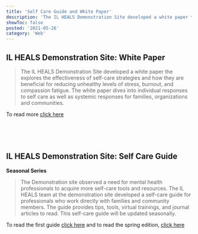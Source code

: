 ```yaml
---
title: 'Self Care Guide and White Paper'
description: 'The IL HEALS Demonstration Site developed a white paper the explores the effectiveness of self-care strategies and how they are beneficial for reducing unhealthy levels of stress, burnout, and compassion fatigue.'
showToc: false
posted: '2021-05-26'
category: 'Web'
---
```


## IL HEALS Demonstration Site: White Paper

<graphic img-file="wp.png" img-alt="Self Card Guide image"></graphic>

> The IL HEALS Demonstration Site developed a white paper the explores the effectiveness of self-care strategies and how they are beneficial for reducing unhealthy levels of stress, burnout, and compassion fatigue. The white paper dives into individual responses to self care as well as systemic responses for families, organizations and communities.

To read more [click here](../ILHEALSWhitePaperonSelf-Care.pdf)

<div style="height: 50px"></div>

## IL HEALS Demonstration Site: Self Care Guide

<graphic img-file="sc.png" img-alt="Self Card Guide image"></graphic>

**Seasonal Series**

> The Demonstration site observed a need for mental health professionals to acquire more self-care tools and resources. The IL HEALS team at the demonstration site developed a self-care guide for professionals who work directly with families and community members. The guide provides tips, tools, virtual trainings, and journal articles to read. This self-care guide will be updated seasonally.

To read the first guide [click here](../FinishedSelf-CareGuide.pdf) and to read the spring edition, [click here](../IllinoisHEALSSpring2021Self-CareGuideFinal.pdf)
